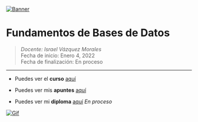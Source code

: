 [![Banner](https://www.bossolutions.co.uk/wp-content/uploads/2020/09/db.png "Banner")](https://www.bossolutions.co.uk/wp-content/uploads/2020/09/db.png "Banner")

# Fundamentos de Bases de Datos

> *Docente: Israel Vázquez Morales*
> <br>
> Fecha de inicio: Enero 4, 2022
> <br>
> Fecha de finalización: En proceso

------------
- Puedes ver el **curso** [aquí](https://platzi.com/clases/bd/ "aquí")

- Puedes ver mis **apuntes**  [aquí](https://steep-bridge-4be.notion.site/Fundamentos-de-bases-de-datos-b1a3f4d48c644f3c87e5242c6ac11a27 "aquí") 

- Puedes ver mi **diploma** [aquí](# "aquí") *En proceso*

[![Gif](https://i.gifer.com/T9r9.gif "Gif")](https://i.gifer.com/T9r9.gif "Gif")